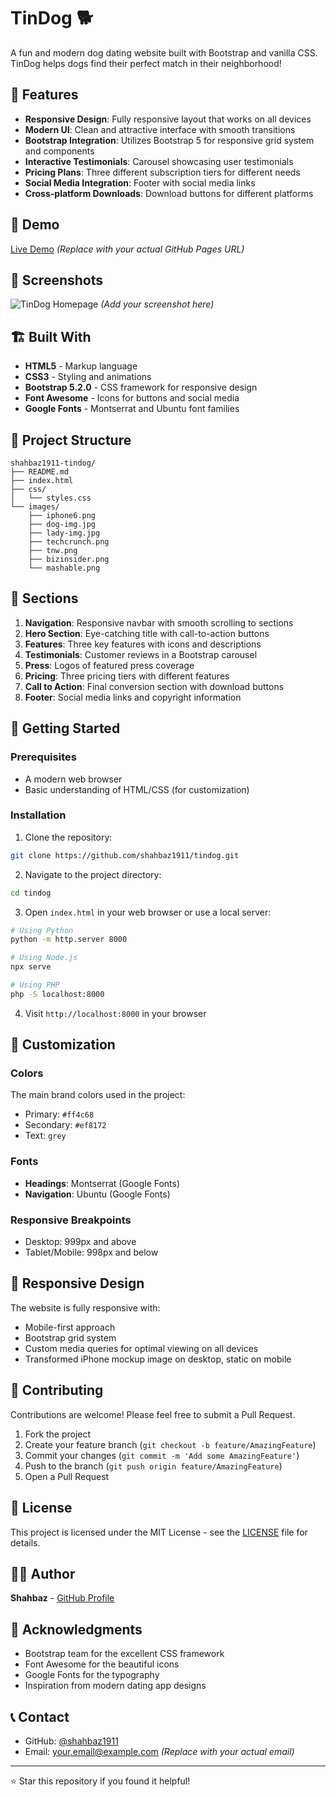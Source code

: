 # TinDog 🐕

A fun and modern dog dating website built with Bootstrap and vanilla CSS. TinDog helps dogs find their perfect match in their neighborhood!

## 🌟 Features

- **Responsive Design**: Fully responsive layout that works on all devices
- **Modern UI**: Clean and attractive interface with smooth transitions
- **Bootstrap Integration**: Utilizes Bootstrap 5 for responsive grid system and components
- **Interactive Testimonials**: Carousel showcasing user testimonials
- **Pricing Plans**: Three different subscription tiers for different needs
- **Social Media Integration**: Footer with social media links
- **Cross-platform Downloads**: Download buttons for different platforms

## 🚀 Demo

[Live Demo](https://shahbaz1911.github.io/tindog) *(Replace with your actual GitHub Pages URL)*

## 📸 Screenshots

![TinDog Homepage](images/screenshot.png) *(Add your screenshot here)*

## 🏗️ Built With

- **HTML5** - Markup language
- **CSS3** - Styling and animations
- **Bootstrap 5.2.0** - CSS framework for responsive design
- **Font Awesome** - Icons for buttons and social media
- **Google Fonts** - Montserrat and Ubuntu font families

## 📁 Project Structure

```
shahbaz1911-tindog/
├── README.md
├── index.html
├── css/
│   └── styles.css
└── images/
    ├── iphone6.png
    ├── dog-img.jpg
    ├── lady-img.jpg
    ├── techcrunch.png
    ├── tnw.png
    ├── bizinsider.png
    └── mashable.png
```

## 🎯 Sections

1. **Navigation**: Responsive navbar with smooth scrolling to sections
2. **Hero Section**: Eye-catching title with call-to-action buttons
3. **Features**: Three key features with icons and descriptions
4. **Testimonials**: Customer reviews in a Bootstrap carousel
5. **Press**: Logos of featured press coverage
6. **Pricing**: Three pricing tiers with different features
7. **Call to Action**: Final conversion section with download buttons
8. **Footer**: Social media links and copyright information

## 🚀 Getting Started

### Prerequisites

- A modern web browser
- Basic understanding of HTML/CSS (for customization)

### Installation

1. Clone the repository:
```bash
git clone https://github.com/shahbaz1911/tindog.git
```

2. Navigate to the project directory:
```bash
cd tindog
```

3. Open `index.html` in your web browser or use a local server:
```bash
# Using Python
python -m http.server 8000

# Using Node.js
npx serve

# Using PHP
php -S localhost:8000
```

4. Visit `http://localhost:8000` in your browser

## 🎨 Customization

### Colors
The main brand colors used in the project:
- Primary: `#ff4c68`
- Secondary: `#ef8172`
- Text: `grey`

### Fonts
- **Headings**: Montserrat (Google Fonts)
- **Navigation**: Ubuntu (Google Fonts)

### Responsive Breakpoints
- Desktop: 999px and above
- Tablet/Mobile: 998px and below

## 📱 Responsive Design

The website is fully responsive with:
- Mobile-first approach
- Bootstrap grid system
- Custom media queries for optimal viewing on all devices
- Transformed iPhone mockup image on desktop, static on mobile

## 🤝 Contributing

Contributions are welcome! Please feel free to submit a Pull Request.

1. Fork the project
2. Create your feature branch (`git checkout -b feature/AmazingFeature`)
3. Commit your changes (`git commit -m 'Add some AmazingFeature'`)
4. Push to the branch (`git push origin feature/AmazingFeature`)
5. Open a Pull Request

## 📝 License

This project is licensed under the MIT License - see the [LICENSE](LICENSE) file for details.

## 👨‍💻 Author

**Shahbaz** - [GitHub Profile](https://github.com/shahbaz1911)

## 🙏 Acknowledgments

- Bootstrap team for the excellent CSS framework
- Font Awesome for the beautiful icons
- Google Fonts for the typography
- Inspiration from modern dating app designs

## 📞 Contact

- GitHub: [@shahbaz1911](https://github.com/shahbaz1911)
- Email: your.email@example.com *(Replace with your actual email)*

---

⭐ Star this repository if you found it helpful!
